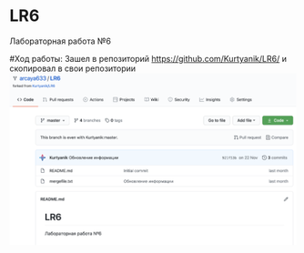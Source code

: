 # LR6
Лабораторная работа №6

#Ход работы:
Зашел в репозиторий https://github.com/Kurtyanik/LR6/ и скопировал в свои репозитории
![Fork](screenshots/1.png)